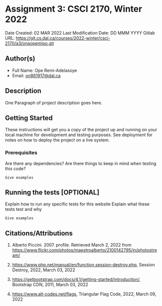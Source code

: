 <!--- The following README.md sample file was adapted from https://gist.github.com/PurpleBooth/109311bb0361f32d87a2#file-readme-template-md by Raghav Sampangi for academic use ---> 
<!--- You may delete any comments in this sample README.md file. Update information in this readme file with information from your work, and if there are sections that are marked "[OPTIONAL]" that you do not need in a specific section, simply delete them. Retain the other sections. --->
# Assignment 3: CSCI 2170, Winter 2022

Date Created: 02 MAR 2022
Last Modification Date: DD MMM YYYY
Gitlab URL: https://git.cs.dal.ca/courses/2022-winter/csci-2170/a3/onaopemipo.git

## Author(s)

- Full Name: Ope Remi-Adelasoye
- Email: on861917@dal.ca

## Description

One Paragraph of project description goes here.

## Getting Started

These instructions will get you a copy of the project up and running on your local machine for development and testing purposes. See deployment for notes on how to deploy the project on a live system.

### Prerequisites

Are there any dependencies? Are there things to keep in mind when testing this code?

```
Give examples
```

## Running the tests [OPTIONAL]

Explain how to run any specific tests for this website
Explain what these tests test and why

```
Give examples
```

## Citations/Attributions
1. Alberto Piccini. 2007. profile. Retrieved March 2, 2022 from https://www.flickr.com/photos/maestroalberto/2100142795/in/photostream/

2. https://www.php.net/manual/en/function.session-destroy.php, Session Destroy, 2022, March 03, 2022

3. https://getbootstrap.com/docs/4.1/getting-started/introduction/, Bootstrap CDN, 2011, March 03, 2022

4. https://www.alt-codes.net/flags, Triangular Flag Code, 2022, March 09, 2022
